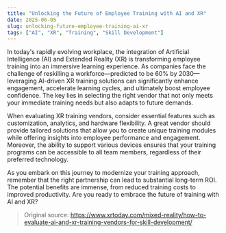 ```yaml
---
title: "Unlocking the Future of Employee Training with AI and XR"
date: 2025-06-05
slug: unlocking-future-employee-training-ai-xr
tags: ["AI", "XR", "Training", "Skill Development"]
---
```


In today's rapidly evolving workplace, the integration of Artificial Intelligence (AI) and Extended Reality (XR) is transforming employee training into an immersive learning experience. As companies face the challenge of reskilling a workforce—predicted to be 60% by 2030—leveraging AI-driven XR training solutions can significantly enhance engagement, accelerate learning cycles, and ultimately boost employee confidence. The key lies in selecting the right vendor that not only meets your immediate training needs but also adapts to future demands.

When evaluating XR training vendors, consider essential features such as customization, analytics, and hardware flexibility. A great vendor should provide tailored solutions that allow you to create unique training modules while offering insights into employee performance and engagement. Moreover, the ability to support various devices ensures that your training programs can be accessible to all team members, regardless of their preferred technology.

As you embark on this journey to modernize your training approach, remember that the right partnership can lead to substantial long-term ROI. The potential benefits are immense, from reduced training costs to improved productivity. Are you ready to embrace the future of training with AI and XR?

> Original source: https://www.xrtoday.com/mixed-reality/how-to-evaluate-ai-and-xr-training-vendors-for-skill-development/